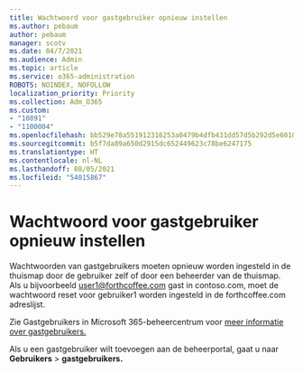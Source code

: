 ```yaml
---
title: Wachtwoord voor gastgebruiker opnieuw instellen
ms.author: pebaum
author: pebaum
manager: scotv
ms.date: 04/7/2021
ms.audience: Admin
ms.topic: article
ms.service: o365-administration
ROBOTS: NOINDEX, NOFOLLOW
localization_priority: Priority
ms.collection: Adm_O365
ms.custom:
- "10891"
- "1100004"
ms.openlocfilehash: bb529e78a551912316253a0479b4dfb431dd57d5b292d5e60103a32a6a9959fa
ms.sourcegitcommit: b5f7da89a650d2915dc652449623c78be6247175
ms.translationtype: HT
ms.contentlocale: nl-NL
ms.lasthandoff: 08/05/2021
ms.locfileid: "54015867"
---
```

# <a name="guest-user-password-reset"></a>Wachtwoord voor gastgebruiker opnieuw instellen

Wachtwoorden van gastgebruikers moeten opnieuw worden ingesteld in de thuismap door de gebruiker zelf of door een beheerder van de thuismap. Als u bijvoorbeeld user1@forthcoffee.com gast in contoso.com, moet de wachtwoord reset voor gebruiker1 worden ingesteld in de forthcoffee.com adreslijst.

Zie Gastgebruikers in Microsoft 365-beheercentrum voor [meer informatie over gastgebruikers.](https://docs.microsoft.com/microsoft-365/admin/add-users/about-guest-users)

Als u een gastgebruiker wilt toevoegen aan de beheerportal, gaat u naar **Gebruikers**  >  **gastgebruikers.**